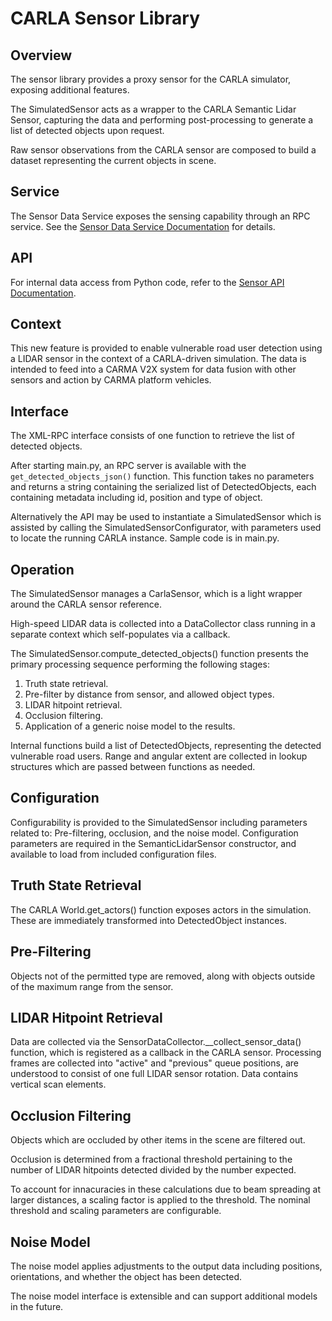 # CARLA Sensor Library



## Overview

The sensor library provides a proxy sensor for the CARLA simulator, exposing additional features.

The SimulatedSensor acts as a wrapper to the CARLA Semantic Lidar Sensor, capturing the data and performing
post-processing to generate a list of detected objects upon request.

Raw sensor observations from the CARLA sensor are composed to build a dataset representing the current objects in scene.

## Service

The Sensor Data Service exposes the sensing capability through an RPC service. See the [Sensor Data Service Documentation](SensorDataService.md) for details.

## API

For internal data access from Python code, refer to the [Sensor API Documentation](SensorAPI.md).





## Context

This new feature is provided to enable vulnerable road user detection using a LIDAR sensor in the context of a
CARLA-driven simulation. The data is intended to feed into a CARMA V2X system for data fusion with other sensors and
action by CARMA platform vehicles.

## Interface

The XML-RPC interface consists of one function to retrieve the list of detected objects.

After starting main.py, an RPC server is available with the `get_detected_objects_json()` function. This function takes
no parameters and returns a string containing the serialized list of DetectedObjects, each containing metadata including
id, position and type of object.

Alternatively the API may be used to instantiate a SimulatedSensor which is assisted by calling the
SimulatedSensorConfigurator, with parameters used to locate the running CARLA instance. Sample code is in main.py.

## Operation

The SimulatedSensor manages a CarlaSensor, which is a light wrapper around the CARLA sensor reference.

High-speed LIDAR data is collected into a DataCollector class running in a separate context which self-populates via a
callback.

The SimulatedSensor.compute_detected_objects() function presents the primary processing sequence performing the
following stages:

1. Truth state retrieval.
1. Pre-filter by distance from sensor, and allowed object types.
1. LIDAR hitpoint retrieval.
1. Occlusion filtering.
1. Application of a generic noise model to the results.

Internal functions build a list of DetectedObjects, representing the detected vulnerable road users. Range and angular
extent are collected in lookup structures which are passed between functions as needed.

## Configuration

Configurability is provided to the SimulatedSensor including parameters related to: Pre-filtering, occlusion, and the
noise model. Configuration parameters are required in the SemanticLidarSensor constructor, and available to load from
included configuration files.

## Truth State Retrieval

The CARLA World.get_actors() function exposes actors in the simulation. These are immediately transformed into
DetectedObject instances.

## Pre-Filtering

Objects not of the permitted type are removed, along with objects outside of the maximum range from the sensor.

## LIDAR Hitpoint Retrieval

Data are collected via the SensorDataCollector.__collect_sensor_data() function, which is registered as a callback in
the CARLA sensor. Processing frames are collected into "active" and "previous" queue positions, are understood to
consist of one full LIDAR sensor rotation. Data contains vertical scan elements.

## Occlusion Filtering

Objects which are occluded by other items in the scene are filtered out.

Occlusion is determined from a fractional threshold pertaining to the number of LIDAR hitpoints detected divided by the
number expected.

To account for innacuracies in these calculations due to beam spreading at larger distances, a scaling factor is applied
to the threshold. The nominal threshold and scaling parameters are configurable.

## Noise Model

The noise model applies adjustments to the output data including positions, orientations, and whether the object has
been detected.

The noise model interface is extensible and can support additional models in the future.

